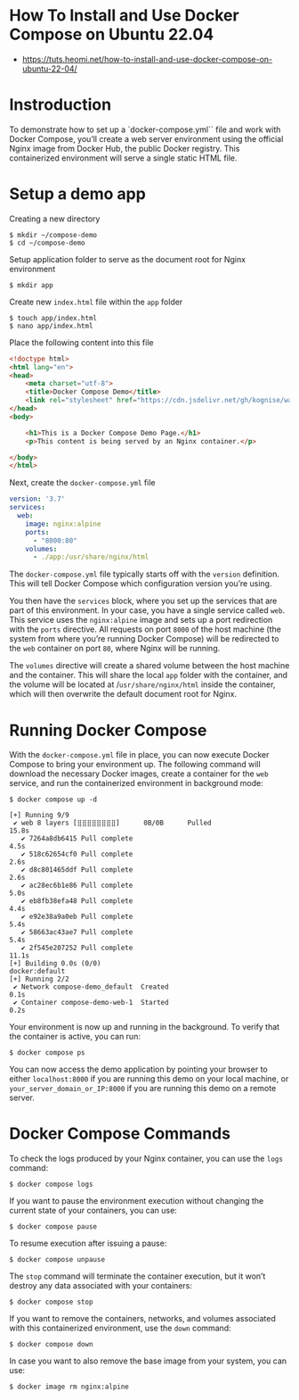 # How To Install and Use Docker Compose on Ubuntu 22.04
* https://tuts.heomi.net/how-to-install-and-use-docker-compose-on-ubuntu-22-04/

# Instroduction
To demonstrate how to set up a `docker-compose.yml`` file and work with Docker Compose, you’ll create a web server environment using the official Nginx image from Docker Hub, the public Docker registry. This containerized environment will serve a single static HTML file.

# Setup a demo app

Creating a new directory
```
$ mkdir ~/compose-demo
$ cd ~/compose-demo
```

Setup application folder to serve as the document root for Nginx environment
```
$ mkdir app
```

Create new `index.html` file within the `app` folder
```
$ touch app/index.html
$ nano app/index.html
```

Place the following content into this file
```html
<!doctype html>
<html lang="en">
<head>
    <meta charset="utf-8">
    <title>Docker Compose Demo</title>
    <link rel="stylesheet" href="https://cdn.jsdelivr.net/gh/kognise/water.css@latest/dist/dark.min.css">
</head>
<body>

    <h1>This is a Docker Compose Demo Page.</h1>
    <p>This content is being served by an Nginx container.</p>

</body>
</html>
```

Next, create the `docker-compose.yml` file
```yml
version: '3.7'
services:
  web:
    image: nginx:alpine
    ports:
      - "8000:80"
    volumes:
      - ./app:/usr/share/nginx/html
```

The `docker-compose.yml` file typically starts off with the `version` definition. This will tell Docker Compose which configuration version you’re using.

You then have the `services` block, where you set up the services that are part of this environment. In your case, you have a single service called `web`. This service uses the `nginx:alpine` image and sets up a port redirection with the `ports` directive. All requests on port `8000` of the host machine (the system from where you’re running Docker Compose) will be redirected to the `web` container on port `80`, where Nginx will be running.

The `volumes` directive will create a shared volume between the host machine and the container. This will share the local `app` folder with the container, and the volume will be located at /`usr/share/nginx/html` inside the container, which will then overwrite the default document root for Nginx.

# Running Docker Compose

With the `docker-compose.yml` file in place, you can now execute Docker Compose to bring your environment up. The following command will download the necessary Docker images, create a container for the `web` service, and run the containerized environment in background mode:
```
$ docker compose up -d

[+] Running 9/9
 ✔ web 8 layers [⣿⣿⣿⣿⣿⣿⣿⣿]      0B/0B      Pulled                                          15.8s 
   ✔ 7264a8db6415 Pull complete                                                             4.5s 
   ✔ 518c62654cf0 Pull complete                                                             2.6s 
   ✔ d8c801465ddf Pull complete                                                             2.6s 
   ✔ ac28ec6b1e86 Pull complete                                                             5.0s 
   ✔ eb8fb38efa48 Pull complete                                                             4.4s 
   ✔ e92e38a9a0eb Pull complete                                                             5.4s 
   ✔ 58663ac43ae7 Pull complete                                                             5.4s 
   ✔ 2f545e207252 Pull complete                                                            11.1s 
[+] Building 0.0s (0/0)                                                           docker:default
[+] Running 2/2
 ✔ Network compose-demo_default  Created                                                    0.1s 
 ✔ Container compose-demo-web-1  Started                                                    0.2s
```

Your environment is now up and running in the background. To verify that the container is active, you can run:
```
$ docker compose ps
```

You can now access the demo application by pointing your browser to either `localhost:8000` if you are running this demo on your local machine, or `your_server_domain_or_IP:8000` if you are running this demo on a remote server.

# Docker Compose Commands

To check the logs produced by your Nginx container, you can use the `logs` command:
```
$ docker compose logs
```

If you want to pause the environment execution without changing the current state of your containers, you can use:
```
$ docker compose pause
```

To resume execution after issuing a pause:
```
$ docker compose unpause
```

The `stop` command will terminate the container execution, but it won’t destroy any data associated with your containers:
```
$ docker compose stop
```

If you want to remove the containers, networks, and volumes associated with this containerized environment, use the `down` command:
```
$ docker compose down
```

In case you want to also remove the base image from your system, you can use:
```
$ docker image rm nginx:alpine
```